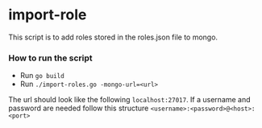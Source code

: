 import-role
================

This script is to add roles stored in the roles.json file to mongo. 

### How to run the script

* Run `go build`
* Run `./import-roles.go -mongo-url=<url>`

The url should look like the following `localhost:27017`. If a username and password are needed follow this structure `<username>:<password>@<host>:<port>`